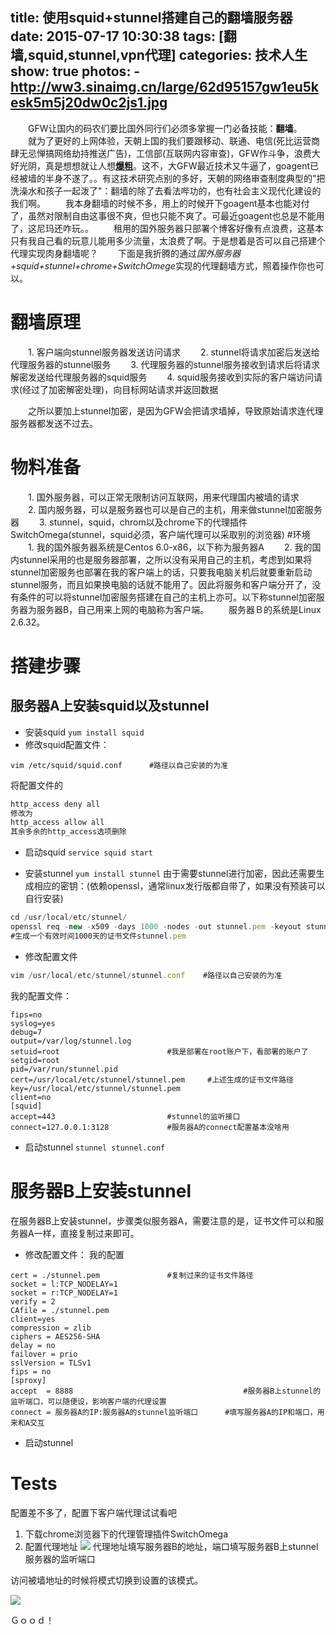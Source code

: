 title: 使用squid+stunnel搭建自己的翻墙服务器
date: 2015-07-17 10:30:38
tags: [翻墙,squid,stunnel,vpn代理]
categories: 技术人生 
show: true
photos:
	- http://ww3.sinaimg.cn/large/62d95157gw1eu5kesk5m5j20dw0c2js1.jpg
---

　　GFW让国内的码农们要比国外同行们必须多掌握一门必备技能：**翻墙**。
　　就为了更好的上网体验，天朝上国的我们要跟移动、联通、电信(死比运营商肆无忌惮搞网络劫持推送广告)，工信部(互联网内容审查)，GFW作斗争，浪费大好光阴，真是想想就让人想[**爆粗**](http://www.bilibili.com/video/av2550217)。这不，大GFW最近技术又牛逼了，goagent已经被墙的半身不遂了。。有这技术研究点别的多好，天朝的网络审查制度典型的"把洗澡水和孩子一起泼了"：翻墙的除了去看法哔功的，也有社会主义现代化建设的我们啊。
　　我本身翻墙的时候不多，用上的时候开下goagent基本也能对付了，虽然对限制自由这事很不爽，但也只能不爽了。可最近goagent也总是不能用了，这尼玛还咋玩。。
　　租用的国外服务器只部署个博客好像有点浪费，这基本只有我自己看的玩意儿能用多少流量，太浪费了啊。于是想着是否可以自己搭建个代理实现肉身翻墙呢？
　　下面是我折腾的通过*国外服务器+squid+stunnel+chrome+SwitchOmege*实现的代理翻墙方式，照着操作你也可以。

<!--more-->

# 翻墙原理
　　1. 客户端向stunnel服务器发送访问请求
　　2. stunnel将请求加密后发送给代理服务器的stunnel服务
　　3. 代理服务器的stunnel服务接收到请求后将请求解密发送给代理服务器的squid服务
　　4. squid服务接收到实际的客户端访问请求(经过了加密解密处理)，向目标网站请求并返回数据

　　之所以要加上stunnel加密，是因为GFW会把请求墙掉，导致原始请求连代理服务器都发送不过去。
# 物料准备
　　1. 国外服务器，可以正常无限制访问互联网，用来代理国内被墙的请求
　　2. 国内服务器，可以是服务器也可以是自己的主机，用来做stunnel加密服务器
　　3. stunnel，squid，chrom以及chrome下的代理插件SwitchOmega(stunnel，squid必须，客户端代理可以采取别的浏览器)
#环境
　　1. 我的国外服务器系统是Centos 6.0-x86，以下称为服务器A
　　2. 我的国内stunnel采用的也是服务器部署，之所以没有采用自己的主机，考虑到如果将stunnel加密服务也部署在我的客户端上的话，只要我电脑关机后就要重新启动stunnel服务，而且如果换电脑的话就不能用了。因此将服务和客户端分开了，没有条件的可以将stunnel加密服务搭建在自己的主机上亦可。以下称stunnel加密服务器为服务器B，自己用来上网的电脑称为客户端。
　　服务器Ｂ的系统是Linux 2.6.32。
# 搭建步骤
## 服务器A上安装squid以及stunnel
- 安装squid
`yum install squid`
- 修改squid配置文件：

```plain
vim /etc/squid/squid.conf      #路径以自己安装的为准
```
将配置文件的
```js
http_access deny all
修改为
http_access allow all
其余多余的http_access选项删除
```
- 启动squid
`service squid start`

- 安装stunnel
`yum install stunnel`
由于需要stunnel进行加密，因此还需要生成相应的密钥：(依赖openssl，通常linux发行版都自带了，如果没有预装可以自行安装)
```js
cd /usr/local/etc/stunnel/
openssl req -new -x509 -days 1000 -nodes -out stunnel.pem -keyout stunnel.pem  
#生成一个有效时间1000天的证书文件stunnel.pem

```
- 修改配置文件
```js
vim /usr/local/etc/stunnel/stunnel.conf    #路径以自己安装的为准
```
我的配置文件：
```plain
fips=no
syslog=yes
debug=7
output=/var/log/stunnel.log
setuid=root                        #我是部署在root账户下，看部署的账户了 
setgid=root                          
pid=/var/run/stunnel.pid
cert=/usr/local/etc/stunnel/stunnel.pem     #上述生成的证书文件路径
key=/usr/local/etc/stunnel/stunnel.pem
client=no
[squid]
accept=443                         #stunnel的监听接口 
connect=127.0.0.1:3128             #服务器A的connect配置基本没啥用
```
- 启动stunnel
`stunnel stunnel.conf`
	
# 服务器B上安装stunnel
在服务器B上安装stunnel，步骤类似服务器A，需要注意的是，证书文件可以和服务器A一样，直接复制过来即可。
- 修改配置文件：
我的配置
```plain
cert = ./stunnel.pem               #复制过来的证书文件路径
socket = l:TCP_NODELAY=1
socket = r:TCP_NODELAY=1
verify = 2
CAfile = ./stunnel.pem
client=yes
compression = zlib
ciphers = AES256-SHA
delay = no
failover = prio
sslVersion = TLSv1
fips = no
[sproxy]
accept  = 8888                     					#服务器B上stunnel的监听端口，可以随便设，影响客户端的代理设置 
connect = 服务器A的IP:服务器A的stunnel监听端口      #填写服务器A的IP和端口，用来和A交互
```
- 启动stunnel

# Tests
配置差不多了，配置下客户端代理试试看吧
1. 下载chrome浏览器下的代理管理插件SwitchOmega
2. 配置代理地址
![](http://ww1.sinaimg.cn/large/62d95157gw1eu5s08oeo9j20o605jmy2.jpg)
代理地址填写服务器B的地址，端口填写服务器B上stunnel服务器的监听端口

访问被墙地址的时候将模式切换到设置的该模式。
	
![](http://ww1.sinaimg.cn/large/62d95157gw1eu5tgaewnxj20p508m76l.jpg)

Ｇｏｏｄ！
